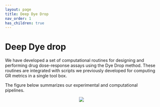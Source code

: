 ```yaml
---
layout: page
title: Deep Dye Drop
nav_order: 1
has_children: true
---
```


# Deep Dye drop

We have developed a set of computational routines for designing and performing drug dose-response assays using the Dye Drop method. These routines are integrated with scripts we
previously developed for computing GR metrics in a single tool box.

The figure below summarizes our experimental and computational pipelines.

<center><img src="/assets/images/dye_drop/ddd_diagram_fig_s6.png" align = "center" style="padding-bottom:10px;"></center>

<!---
Provide information on the methods of this publication. This section also shows you how to construct a page hierachy structure. By default, this page will have a Table of Content at the bottom to show all its "children".

---

You can also make an beautiful grid to show off different parts of the methodology:

<div class="basic-grid">

<div markdown="1">
## Method 1
This is a description of this part of the method.

[![example](../assets/images/sample-image.jpg)](http://example.com/)
{: .mt-6 .mr-10}
</div>

<div markdown="1">
## Method part 2
This is a description of the second part of the methods

[![](https://img.youtube.com/vi/tLWMe_uJY9A/0.jpg)](https://youtu.be/tLWMe_uJY9A)
{: .mt-6 .mr-10}
</div>

</div>
--->
